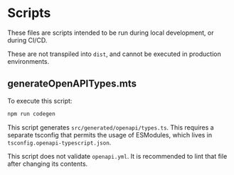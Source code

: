 # Scripts

These files are scripts intended to be run during local development, or during CI/CD.

These are not transpiled into `dist`, and cannot be executed in production environments.

## generateOpenAPITypes.mts

To execute this script:

```bash
npm run codegen
```

This script generates `src/generated/openapi/types.ts`.  This requires a separate tsconfig that permits the usage of ESModules, which lives in `tsconfig.openapi-typescript.json`.

This script does not validate `openapi.yml`.  It is recommended to lint that file after changing its contents.
